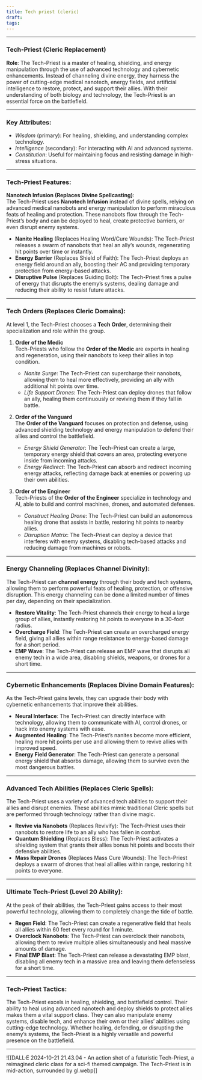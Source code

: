 ```yaml
---
title: Tech priest (cleric)
draft: 
tags:
---
```



---

### **Tech-Priest (Cleric Replacement)**

**Role**: The Tech-Priest is a master of healing, shielding, and energy manipulation through the use of advanced technology and cybernetic enhancements. Instead of channeling divine energy, they harness the power of cutting-edge medical nanotech, energy fields, and artificial intelligence to restore, protect, and support their allies. With their understanding of both biology and technology, the Tech-Priest is an essential force on the battlefield.

---

### **Key Attributes**:

- *Wisdom* (primary): For healing, shielding, and understanding complex technology.
- *Intelligence* (secondary): For interacting with AI and advanced systems.
- *Constitution*: Useful for maintaining focus and resisting damage in high-stress situations.

---

### **Tech-Priest Features**:

**Nanotech Infusion (Replaces Divine Spellcasting)**:  
The Tech-Priest uses **Nanotech Infusion** instead of divine spells, relying on advanced medical nanobots and energy manipulation to perform miraculous feats of healing and protection. These nanobots flow through the Tech-Priest’s body and can be deployed to heal, create protective barriers, or even disrupt enemy systems.

- **Nanite Healing** (Replaces Healing Word/Cure Wounds): The Tech-Priest releases a swarm of nanobots that heal an ally’s wounds, regenerating hit points over time or instantly.
- **Energy Barrier** (Replaces Shield of Faith): The Tech-Priest deploys an energy field around an ally, boosting their AC and providing temporary protection from energy-based attacks.
- **Disruptive Pulse** (Replaces Guiding Bolt): The Tech-Priest fires a pulse of energy that disrupts the enemy’s systems, dealing damage and reducing their ability to resist future attacks.

---

### **Tech Orders (Replaces Cleric Domains)**:

At level 1, the Tech-Priest chooses a **Tech Order**, determining their specialization and role within the group.

1. **Order of the Medic**  
   Tech-Priests who follow the **Order of the Medic** are experts in healing and regeneration, using their nanobots to keep their allies in top condition.

   - *Nanite Surge*: The Tech-Priest can supercharge their nanobots, allowing them to heal more effectively, providing an ally with additional hit points over time.
   - *Life Support Drones*: The Tech-Priest can deploy drones that follow an ally, healing them continuously or reviving them if they fall in battle.

2. **Order of the Vanguard**  
   The **Order of the Vanguard** focuses on protection and defense, using advanced shielding technology and energy manipulation to defend their allies and control the battlefield.

   - *Energy Shield Generator*: The Tech-Priest can create a large, temporary energy shield that covers an area, protecting everyone inside from incoming attacks.
   - *Energy Redirect*: The Tech-Priest can absorb and redirect incoming energy attacks, reflecting damage back at enemies or powering up their own abilities.

3. **Order of the Engineer**  
   Tech-Priests of the **Order of the Engineer** specialize in technology and AI, able to build and control machines, drones, and automated defenses.

   - *Construct Healing Drone*: The Tech-Priest can build an autonomous healing drone that assists in battle, restoring hit points to nearby allies.
   - *Disruption Matrix*: The Tech-Priest can deploy a device that interferes with enemy systems, disabling tech-based attacks and reducing damage from machines or robots.

---

### **Energy Channeling (Replaces Channel Divinity)**:  
The Tech-Priest can **channel energy** through their body and tech systems, allowing them to perform powerful feats of healing, protection, or offensive disruption. This energy channeling can be done a limited number of times per day, depending on their specialization.

- **Restore Vitality**: The Tech-Priest channels their energy to heal a large group of allies, instantly restoring hit points to everyone in a 30-foot radius.
- **Overcharge Field**: The Tech-Priest can create an overcharged energy field, giving all allies within range resistance to energy-based damage for a short period.
- **EMP Wave**: The Tech-Priest can release an EMP wave that disrupts all enemy tech in a wide area, disabling shields, weapons, or drones for a short time.

---

### **Cybernetic Enhancements (Replaces Divine Domain Features)**:  
As the Tech-Priest gains levels, they can upgrade their body with cybernetic enhancements that improve their abilities.

- **Neural Interface**: The Tech-Priest can directly interface with technology, allowing them to communicate with AI, control drones, or hack into enemy systems with ease.
- **Augmented Healing**: The Tech-Priest’s nanites become more efficient, healing more hit points per use and allowing them to revive allies with improved speed.
- **Energy Field Generator**: The Tech-Priest can generate a personal energy shield that absorbs damage, allowing them to survive even the most dangerous battles.

---

### **Advanced Tech Abilities (Replaces Cleric Spells)**:

The Tech-Priest uses a variety of advanced tech abilities to support their allies and disrupt enemies. These abilities mimic traditional Cleric spells but are performed through technology rather than divine magic.

- **Revive via Nanobots** (Replaces Revivify): The Tech-Priest uses their nanobots to restore life to an ally who has fallen in combat.
- **Quantum Shielding** (Replaces Bless): The Tech-Priest activates a shielding system that grants their allies bonus hit points and boosts their defensive abilities.
- **Mass Repair Drones** (Replaces Mass Cure Wounds): The Tech-Priest deploys a swarm of drones that heal all allies within range, restoring hit points to everyone.

---

### **Ultimate Tech-Priest (Level 20 Ability)**:  
At the peak of their abilities, the Tech-Priest gains access to their most powerful technology, allowing them to completely change the tide of battle.

- **Regen Field**: The Tech-Priest can create a regenerative field that heals all allies within 60 feet every round for 1 minute.
- **Overclock Nanobots**: The Tech-Priest can overclock their nanobots, allowing them to revive multiple allies simultaneously and heal massive amounts of damage.
- **Final EMP Blast**: The Tech-Priest can release a devastating EMP blast, disabling all enemy tech in a massive area and leaving them defenseless for a short time.

---

### **Tech-Priest Tactics**:
The Tech-Priest excels in healing, shielding, and battlefield control. Their ability to heal using advanced nanotech and deploy shields to protect allies makes them a vital support class. They can also manipulate enemy systems, disable tech, and enhance their own or their allies’ abilities using cutting-edge technology. Whether healing, defending, or disrupting the enemy’s systems, the Tech-Priest is a highly versatile and powerful presence on the battlefield.

---

![[DALL·E 2024-10-21 21.43.04 - An action shot of a futuristic Tech-Priest, a reimagined cleric class for a sci-fi themed campaign. The Tech-Priest is in mid-action, surrounded by gl.webp]]